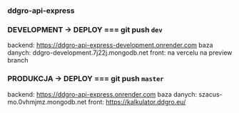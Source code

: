 ### ddgro-api-express

### DEVELOPMENT -> DEPLOY === git push `dev`

backend: https://ddgro-api-express-development.onrender.com
baza danych: ddgro-development.7j22j.mongodb.net
front: na vercelu na preview branch

### PRODUKCJA -> DEPLOY === git push `master`

backend: https://ddgro-api-express.onrender.com
baza danych: szacus-mo.0vhmjmz.mongodb.net
front: https://kalkulator.ddgro.eu/
